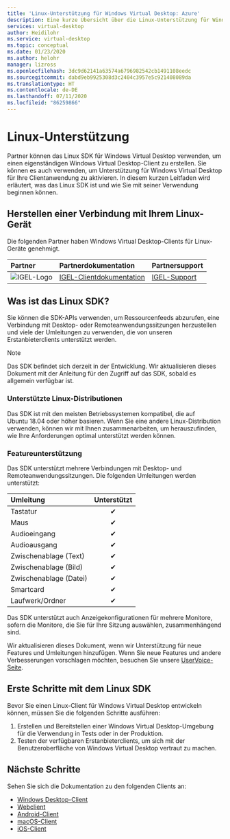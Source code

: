 ```yaml
---
title: 'Linux-Unterstützung für Windows Virtual Desktop: Azure'
description: Eine kurze Übersicht über die Linux-Unterstützung für Windows Virtual Desktop.
services: virtual-desktop
author: Heidilohr
ms.service: virtual-desktop
ms.topic: conceptual
ms.date: 01/23/2020
ms.author: helohr
manager: lizross
ms.openlocfilehash: 3dc9d62141a63574a6796982542cb1491108eedc
ms.sourcegitcommit: dabd9eb9925308d3c2404c3957e5c921408089da
ms.translationtype: HT
ms.contentlocale: de-DE
ms.lasthandoff: 07/11/2020
ms.locfileid: "86259866"
---
```

# <a name="linux-support"></a>Linux-Unterstützung

Partner können das Linux SDK für Windows Virtual Desktop verwenden, um einen eigenständigen Windows Virtual Desktop-Client zu erstellen. Sie können es auch verwenden, um Unterstützung für Windows Virtual Desktop für Ihre Clientanwendung zu aktivieren. In diesem kurzen Leitfaden wird erläutert, was das Linux SDK ist und wie Sie mit seiner Verwendung beginnen können.

## <a name="connect-with-your-linux-device"></a>Herstellen einer Verbindung mit Ihrem Linux-Gerät

Die folgenden Partner haben Windows Virtual Desktop-Clients für Linux-Geräte genehmigt.

|Partner|Partnerdokumentation|Partnersupport|
|:------|:--------------------|:--------------|
|![IGEL-Logo](./media/partners/igel.png)|[IGEL-Clientdokumentation](https://www.igel.com/igel-solution-family/windows-virtual-desktop/)|[IGEL-Support](https://www.igel.com/support/)|

## <a name="what-is-the-linux-sdk"></a>Was ist das Linux SDK?

Sie können die SDK-APIs verwenden, um Ressourcenfeeds abzurufen, eine Verbindung mit Desktop- oder Remoteanwendungssitzungen herzustellen und viele der Umleitungen zu verwenden, die von unseren Erstanbieterclients unterstützt werden.

> [!NOTE]
> Das SDK befindet sich derzeit in der Entwicklung. Wir aktualisieren dieses Dokument mit der Anleitung für den Zugriff auf das SDK, sobald es allgemein verfügbar ist.

### <a name="supported-linux-distributions"></a>Unterstützte Linux-Distributionen

Das SDK ist mit den meisten Betriebssystemen kompatibel, die auf Ubuntu 18.04 oder höher basieren. Wenn Sie eine andere Linux-Distribution verwenden, können wir mit Ihnen zusammenarbeiten, um herauszufinden, wie Ihre Anforderungen optimal unterstützt werden können.

### <a name="feature-support"></a>Featureunterstützung

Das SDK unterstützt mehrere Verbindungen mit Desktop- und Remoteanwendungssitzungen. Die folgenden Umleitungen werden unterstützt:

| Umleitung       | Unterstützt |
| :---------------- | :-------: |
| Tastatur          | &#10004;  |
| Maus             | &#10004;  |
| Audioeingang          | &#10004;  |
| Audioausgang         | &#10004;  |
| Zwischenablage (Text)  | &#10004;  |
| Zwischenablage (Bild) | &#10004;  |
| Zwischenablage (Datei)  | &#10004;  |
| Smartcard         | &#10004;  |
| Laufwerk/Ordner      | &#10004;  |

Das SDK unterstützt auch Anzeigekonfigurationen für mehrere Monitore, sofern die Monitore, die Sie für Ihre Sitzung auswählen, zusammenhängend sind.

Wir aktualisieren dieses Dokument, wenn wir Unterstützung für neue Features und Umleitungen hinzufügen. Wenn Sie neue Features und andere Verbesserungen vorschlagen möchten, besuchen Sie unsere [UserVoice-Seite](https://go.microsoft.com/fwlink/?linkid=2116523).

## <a name="get-started-with-the-linux-sdk"></a>Erste Schritte mit dem Linux SDK

Bevor Sie einen Linux-Client für Windows Virtual Desktop entwickeln können, müssen Sie die folgenden Schritte ausführen:

1. Erstellen und Bereitstellen einer Windows Virtual Desktop-Umgebung für die Verwendung in Tests oder in der Produktion.
2. Testen der verfügbaren Erstanbieterclients, um sich mit der Benutzeroberfläche von Windows Virtual Desktop vertraut zu machen.

## <a name="next-steps"></a>Nächste Schritte

Sehen Sie sich die Dokumentation zu den folgenden Clients an:

- [Windows Desktop-Client](connect-windows-7-10.md)
- [Webclient](connect-web.md)
- [Android-Client](connect-android.md)
- [macOS-Client](connect-macos.md)
- [iOS-Client](connect-ios.md)
